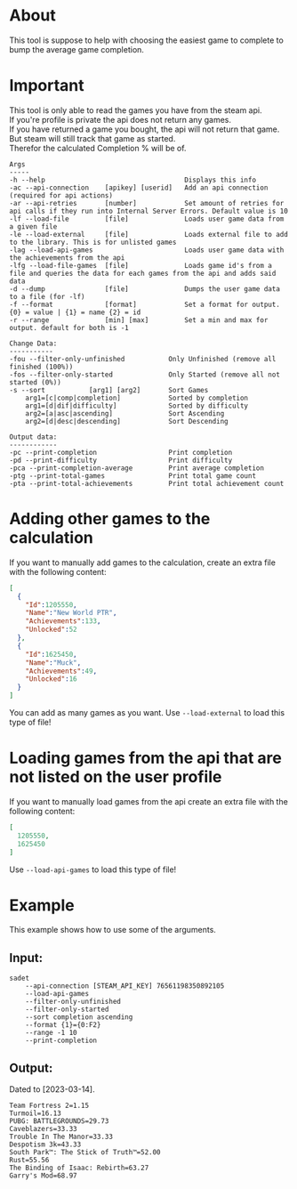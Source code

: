 ﻿# About
This tool is suppose to help with choosing the easiest game to complete to bump the average game completion. 
# Important
This tool is only able to read the games you have from the steam api.  
If you're profile is private the api does not return any games.  
If you have returned a game you bought, the api will not return that game.  
But steam will still track that game as started.  
Therefor the calculated Completion % will be of.  
```
Args
-----
-h --help                                   Displays this info
-ac --api-connection    [apikey] [userid]   Add an api connection (required for api actions)
-ar --api-retries       [number]            Set amount of retries for api calls if they run into Internal Server Errors. Default value is 10 
-lf --load-file         [file]              Loads user game data from a given file
-le --load-external     [file]              Loads external file to add to the library. This is for unlisted games
-lag --load-api-games                       Loads user game data with the achievements from the api
-lfg --load-file-games  [file]              Loads game id's from a file and queries the data for each games from the api and adds said data
-d --dump               [file]              Dumps the user game data to a file (for -lf)                 
-f --format             [format]            Set a format for output. {0} = value | {1} = name {2} = id
-r --range              [min] [max]         Set a min and max for output. default for both is -1

Change Data:
-----------
-fou --filter-only-unfinished           Only Unfinished (remove all finished (100%))
-fos --filter-only-started              Only Started (remove all not started (0%))
-s --sort           [arg1] [arg2]       Sort Games
    arg1=[c|comp|completion]            Sorted by completion
    arg1=[d|dif|difficulty]             Sorted by difficulty
    arg2=[a|asc|ascending]              Sort Ascending
    arg2=[d|desc|descending]            Sort Descending

Output data:
------------
-pc --print-completion                  Print completion
-pd --print-difficulty                  Print difficulty
-pca --print-completion-average         Print average completion
-ptg --print-total-games                Print total game count
-pta --print-total-achievements         Print total achievement count
```
# Adding other games to the calculation
If you want to manually add games to the calculation, create an extra file with the following content:
```json
[
  {
    "Id":1205550,
    "Name":"New World PTR",
    "Achievements":133,
    "Unlocked":52
  },
  {
    "Id":1625450,
    "Name":"Muck",
    "Achievements":49,
    "Unlocked":16
  }
]
```
You can add as many games as you want.
Use `--load-external` to load this type of file!
# Loading games from the api that are not listed on the user profile
If you want to manually load games from the api create an extra file with the following content:
```json
[
  1205550,
  1625450
]
```
Use `--load-api-games` to load this type of file!

# Example
This example shows how to use some of the arguments.
## Input:
```
sadet
    --api-connection [STEAM_API_KEY] 76561198350892105
    --load-api-games
    --filter-only-unfinished
    --filter-only-started
    --sort completion ascending
    --format {1}={0:F2}
    --range -1 10
    --print-completion
```
## Output:
Dated to [2023-03-14].
```
Team Fortress 2=1.15
Turmoil=16.13
PUBG: BATTLEGROUNDS=29.73
Caveblazers=33.33
Trouble In The Manor=33.33
Despotism 3k=43.33
South Park™: The Stick of Truth™=52.00
Rust=55.56
The Binding of Isaac: Rebirth=63.27
Garry's Mod=68.97

```